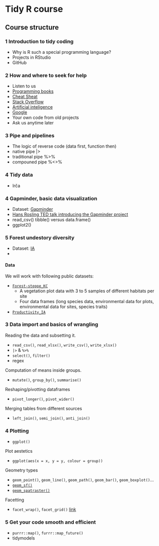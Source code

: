 # Tidy R course

## Course structure

### 1 Introduction to tidy coding

* Why is R such a special programming language?
* Projects in RStudio
* GitHub

### 2 How and where to seek for help

* Listen to us
* [Programming books](https://r4ds.had.co.nz/)
* [Cheat Sheat](https://posit.co/resources/cheatsheets/)
* [Stack Overflow](https://stackoverflow.com/)
* [Artificial inteligence](https://chat.openai.com/chat)
* [Google](https://www.google.com/)
* Your own code from old projects
* Ask us anytime later

### 3 Pipe and pipelines

* The logic of reverse code (data first, function then)
* native pipe |> 
* traditional pipe %>% 
* compouned pipe %<>%

### 4 Tidy data

* Irča

### 4 Gapminder, basic data visualization

* Dataset: [Gapminder](https://www.gapminder.org/data/)
* [Hans Rosling TED talk introducing the Gapminder project](https://www.youtube.com/watch?v=hVimVzgtD6w&ab_channel=TED)
* read_csv() tibble() versus data.frame()
* ggplot2()

### 5 Forest undestory diversity

* Dataset: [IA](IA.path)
* 



#### Data

We will work with following public datasets:
- [`Forest-steppe_KC`](https://zenodo.org/record/4783984#.ZCrK5fZByUk)
  - A vegetation plot data with 3 to 5 samples of different habitats per site
  - Four data frames (long species data, environmental data for plots, environmental data for sites, species traits)
- [`Productivity_IA`](https://and.path)

### 3 Data import and basics of wrangling

Reading the data and subsetting it.
* `read_csv()`, `read_xlsx()`, `write_csv()`, `write_xlsx()`
* `|>` & `%>%`
* `select()`, `filter()`
* regex

Computation of means inside groups.
* `mutate()`, `group_by()`, `summarise()`

Reshaping/pivotting dataframes
* `pivot_longer()`, `pivot_wider()`

Merging tables from different sources
* `left_join()`, `semi_join()`, `anti_join()`

### 4 Plotting

* `ggplot()`

Plot aestetics
* `ggplot(aes(x = x, y = y, colour = group))`

Geometry types
* `geom_point()`, `geom_line()`, `geom_path()`, `geom_bar()`, `geom_boxplot()`...
* [`geom_sf()`](https://ggplot2.tidyverse.org/reference/ggsf.html)
* [`geom_spatraster()`](https://dieghernan.github.io/tidyterra/reference/geom_spatraster.html)

Facetting
* `facet_wrap()`, `facet_grid()` [link](http://zevross.com/blog/2019/04/02/easy-multi-panel-plots-in-r-using-facet_wrap-and-facet_grid-from-ggplot2/)

### 5 Get your code smooth and efficient

* `purrr::map()`, `furrr::map_future()`
* tidymodels
